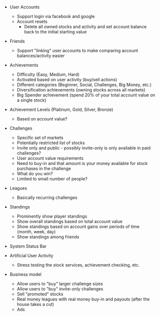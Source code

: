 
* User Accounts

    * Support login via facebook and google
    * Account resets
        * Delete all owned stocks and activity and set account balance back to the initial starting value

* Friends

    * Support "linking" user accounts to make comparing account balances/activity easier

* Achievements

    * Difficulty (Easy, Medium, Hard)
    * Activated based on user activity (buy/sell actions)
    * Different categories (Beginner, Social, Challenges, Big Money, etc.)
    * Diversification achievements (owning stocks across all markets)
    * Big Spender achievement (spend 20% of your total account value on a single stock)

* Achievement Levels (Platinum, Gold, Silver, Bronze)

    * Based on account value?

* Challenges

    * Specific set of markets
    * Potentially restricted list of stocks
    * Invite only and public - possibly invite-only is only available in paid challenges?
    * User account value requirements
    * Need to buy-in and that amount is your money available for stock purchases in the challenge
    * What do you win?
    * Limited to small number of people?

* Leagues

    * Basically recurring challenges

* Standings

    * Prominently show player standings
    * Show overall standings based on total account value
    * Show standings based on account gains over periods of time (month, week, day)
    * Show standings among friends

* System Status Bar

* Artificial User Activity

    * Stress testing the stock services, achievement checking, etc.

* Business model

    * Allow users to "buy" larger challenge sizes
    * Allow users to "buy" invite-only challenges
    * Sell "promoted" stocks
    * Real money leagues with real money buy-in and payouts (after the house takes a cut)
    * Ads
